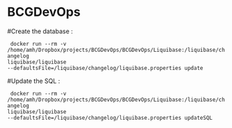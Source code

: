 # BCGDevOps

#Create the database : 

<code> docker run --rm -v /home/amh/Dropbox/projects/BCGDevOps/BCGDevOps/Liquibase:/liquibase/changelog liquibase/liquibase --defaultsFile=/liquibase/changelog/liquibase.properties update </code>


#Update the SQL : 

<code> docker run --rm -v /home/amh/Dropbox/projects/BCGDevOps/BCGDevOps/Liquibase:/liquibase/changelog liquibase/liquibase --defaultsFile=/liquibase/changelog/liquibase.properties updateSQL </code>
